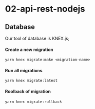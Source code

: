 # 02-api-rest-nodejs

## Database

Our tool of database is KNEX.js;

#### Create a new migration

```
yarn knex migrate:make <migration-name>
```

#### Run all migrations


```
yarn knex migrate:latest
```

#### Roolback of migration


```
yarn knex migrate:rollback
```
